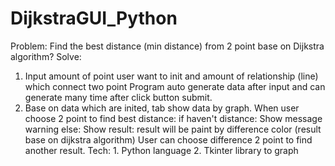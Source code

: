 # DijkstraGUI_Python
Problem: Find the best distance (min distance) from 2 point base on Dijkstra algorithm?
Solve:
  1. Input amount of point user want to init and amount of relationship (line) which connect two point
     Program auto generate data after input and can generate many time after click button submit.
  2. Base on data which are inited, tab show data by graph.
     When user choose 2 point to find best distance:
        if haven't distance:
            Show message warning
        else:
            Show result: result will be paint by difference color (result base on dijkstra algorithm)
     User can choose difference 2 point to find another result.
Tech:
    1. Python language
    2. Tkinter library to graph
